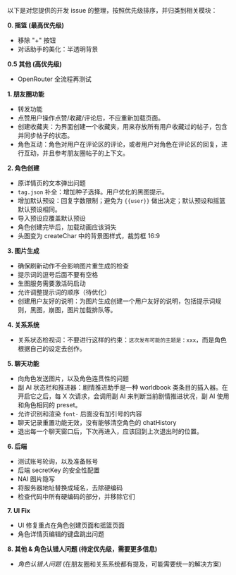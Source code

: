 以下是对您提供的开发 issue 的整理，按照优先级排序，并归类到相关模块：

**0. 摇篮 (最高优先级)**

*   移除 "+" 按钮
*   对话助手的美化：半透明背景

**0.5 其他 (高优先级)**

*   OpenRouter 全流程再测试

**1. 朋友圈功能**

*   转发功能
*   点赞用户操作点赞/收藏/评论后，不应重新加载页面。
*   创建收藏夹：为界面创建一个收藏夹，用来存放所有用户收藏过的帖子，包含并同步帖子的状态。
*   角色互动：角色对用户在评论区的评论，或者用户对角色在评论区的回复，进行互动，并且参考朋友圈帖子的上下文。

**2. 角色创建**

*   原详情页的文本弹出问题
*   `tag.json` 补全：增加种子选择。用户优化的黑图提示。
*   增加默认预设：回复字数限制；避免为 `{{user}}` 做出决定；默认预设和摇篮默认预设相同。
*   导入预设应覆盖默认预设
*   角色创建完毕后，加载动画应该消失
*   头图变为 createChar 中的背景图样式，裁剪框 16:9

**3. 图片生成**

*   确保刷新动作不会影响图片重生成的检查
*   提示词的逗号后面不要有空格
*   生图服务需要激活码启动
*   允许调整提示词的顺序（待优化）
*   创建用户友好的说明：为图片生成创建一个用户友好的说明，包括提示词规则，黑图，崩图，图片加载排队等。

**4. 关系系统**

*   关系状态检视词：不要进行这样的约束：`这次发布可能的主题是：xxx`，而是角色根据自己的设定去创作。

**5. 聊天功能**

*   向角色发送图片，以及角色连贯性的问题
*   副 AI 状态栏和推进器：剧情推进助手是一种 worldbook 类条目的插入器。在开启它之后，每 X 次请求，会调用副 AI 来判断当前剧情推进状况，副 AI 使用和角色相同的 preset。
*   允许识别和渲染 `font-` 后面没有加引号的内容
*   聊天记录重置功能无效，没有能够清空角色的 chatHistory
*   退出每一个聊天窗口后，下次再进入，应该回到上次退出时的位置。

**6. 后端**

*   测试账号轮询，以及准备账号
*   后端 secretKey 的安全性配置
*   NAI 图片隐写
*   将服务器地址替换成域名，去除硬编码
*   检查代码中所有硬编码的部分，并移除它们

**7. UI Fix**

*   UI 修复重点在角色创建页面和摇篮页面
*   角色详情页编辑的键盘跳出问题

**8. 其他 & 角色认错人问题 (待定优先级，需要更多信息)**

*   *角色认错人问题* (在朋友圈和关系系统都有提及，可能需要统一的解决方案)